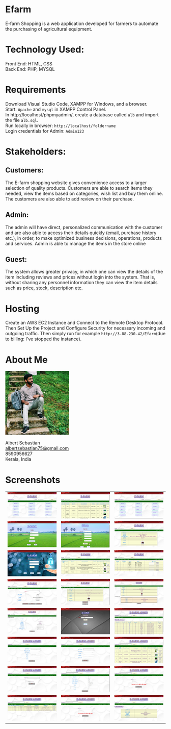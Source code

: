 # Efarm
E-farm Shopping is a web application developed for farmers to automate the purchasing of agricultural equipment.

# Technology Used:
Front End: HTML, CSS<br>
Back End: PHP, MYSQL 

# Requirements
Download Visual Studio Code, XAMPP for Windows, and a browser.<br>
Start: `Apache` and `mysql` in XAMPP Control Panel.<br>
In http://localhost/phpmyadmin/, create a database called `alb` and import the file `alb.sql`.<br>
Run locally in browser: `http://localhost/foldername`<br>
Login credentials for Admin: `Admin123`

# Stakeholders:
## Customers: 
The E-farm shopping website gives convenience access to a larger selection of quality products. Customers are able to search items they needed, view the items based on categories, wish list and buy them online. The customers are also able to add review on their purchase.

## Admin:
The admin will have direct, personalized communication with the customer and are also able to access their details quickly (email, purchase history etc.), in order, to make optimized business decisions, operations, products and services. Admin is able to manage the items in the store online

## Guest: 
The system allows greater privacy, in which one can view the details of the item including reviews and prices without login into the system. That is, without sharing any personnel information they can view the item details such as price, stock, description etc.

# Hosting
Create an AWS EC2 Instance and Connect to the Remote Desktop Protocol. Then Set Up the Project and Configure Security for necessary incoming and outgoing traffic. Then simply run for example `http://3.88.230.42/Efarm`(due to billing: I've stopped the instance).

# About Me
<img src="./css/image/347393526_250171240894141_1652025665265698400_n.jpg" alt="drawing" width="200"/>

Albert Sebastian<br>
albertsebastian75@gmail.com<br>
8590956627<br>
Kerala, India

# Screenshots
<table align="center">
    <tr>
      <td align="center"><img src="./css/screenshots/index.JPG" width="200"></td>
      <td align="center"><img src="./css/screenshots/view all.JPG" width="200"></td>
      <td align="center"><img src="./css/screenshots/cus index.JPG" width="200"></td>
    </tr>
    <tr>
      <td align="center"><img src="./css/screenshots/login.JPG" width="200"></td>
      <td align="center"><img src="./css/screenshots/signup.JPG" width="200"></td>
      <td align="center"><img src="./css/screenshots/guest ind view.JPG" width="200"></td>
    </tr>
    <tr>
      <td align="center"><img src="./css/screenshots/forgot password.JPG" width="200"></td>
      <td align="center"><img src="./css/screenshots/wislist.JPG" width="200"></td>
      <td align="center"><img src="./css/screenshots/order.JPG" width="200"></td>
    </tr>
    <tr>
      <td align="center"><img src="./css/screenshots/acount.JPG" width="200"></td>
      <td align="center"><img src="./css/screenshots/cust view indi.JPG" width="200"></td>
      <td align="center"><img src="./css/screenshots/confirm buy.JPG" width="200"></td>
    </tr>
    <tr>
      <td align="center"><img src="./css/screenshots/pay.JPG" width="200"></td>
      <td align="center"><img src="./css/screenshots/admin login.JPG" width="200"></td>
      <td align="center"><img src="./css/screenshots/admin index.JPG" width="200"></td>
    </tr>
    <tr>
      <td align="center"><img src="./css/screenshots/admin add.JPG" width="200"></td>
      <td align="center"><img src="./css/screenshots/admin ad.JPG" width="200"></td>
      <td align="center"><img src="./css/screenshots/admin mang.JPG" width="200"></td>
    </tr>
    <tr>
      <td align="center"><img src="./css/screenshots/admin image.JPG" width="200"></td>
      <td align="center"><img src="./css/screenshots/admin update.JPG" width="200"></td>
      <td align="center"><img src="./css/screenshots/admin delete.JPG" width="200"></td>
    </tr>
    <tr>
      <td align="center"><img src="./css/screenshots/admin usr view.JPG" width="200"></td>
      <td align="center"><img src="./css/screenshots/admin del usr.JPG" width="200"></td>
      <td align="center"><img src="./css/screenshots/admin ind usr view.JPG" width="200"></td>
    </tr>
  </table>
